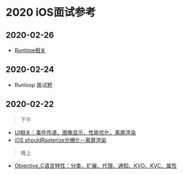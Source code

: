 # 2020 iOS面试参考




## 2020-02-26

- [Runtime相关](https://www.jianshu.com/p/a4a9c3922e9d)

## 2020-02-24

- Runloop 面试题

## 2020-02-22
> 下午
- [UI相关：事件传递，图像显示，性能优化，离屏渲染](https://www.jiansu.com/p/7c44c3b2a056)
- [iOS shouldRasterize光栅化--离屏渲染](https://www.jianshu.com/p/ce73e3836730)
> 晚上
- [Objective_C语言特性：分类、扩展、代理、通知、KVO、KVC、属性](https://www.jianshu.com/p/e70bac443cf2)